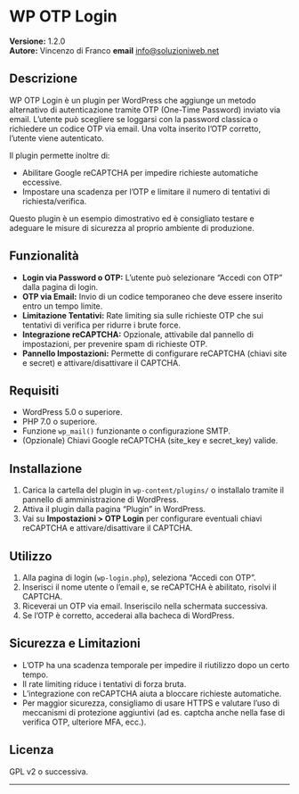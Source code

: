 # WP OTP Login

**Versione:** 1.2.0  
**Autore:** Vincenzo di Franco
**email** info@soluzioniweb.net


## Descrizione

WP OTP Login è un plugin per WordPress che aggiunge un metodo alternativo di autenticazione tramite OTP (One-Time Password) inviato via email. L’utente può scegliere se loggarsi con la password classica o richiedere un codice OTP via email. Una volta inserito l’OTP corretto, l’utente viene autenticato.

Il plugin permette inoltre di:

- Abilitare Google reCAPTCHA per impedire richieste automatiche eccessive.
- Impostare una scadenza per l’OTP e limitare il numero di tentativi di richiesta/verifica.

Questo plugin è un esempio dimostrativo ed è consigliato testare e adeguare le misure di sicurezza al proprio ambiente di produzione.

## Funzionalità

- **Login via Password o OTP:** L’utente può selezionare “Accedi con OTP” dalla pagina di login.  
- **OTP via Email:** Invio di un codice temporaneo che deve essere inserito entro un tempo limite.  
- **Limitazione Tentativi:** Rate limiting sia sulle richieste OTP che sui tentativi di verifica per ridurre i brute force.  
- **Integrazione reCAPTCHA:** Opzionale, attivabile dal pannello di impostazioni, per prevenire spam di richieste OTP.  
- **Pannello Impostazioni:** Permette di configurare reCAPTCHA (chiavi site e secret) e attivare/disattivare il CAPTCHA.

## Requisiti

- WordPress 5.0 o superiore.
- PHP 7.0 o superiore.
- Funzione `wp_mail()` funzionante o configurazione SMTP.
- (Opzionale) Chiavi Google reCAPTCHA (site_key e secret_key) valide.

## Installazione

1. Carica la cartella del plugin in `wp-content/plugins/` o installalo tramite il pannello di amministrazione di WordPress.
2. Attiva il plugin dalla pagina “Plugin” in WordPress.
3. Vai su **Impostazioni > OTP Login** per configurare eventuali chiavi reCAPTCHA e attivare/disattivare il CAPTCHA.

## Utilizzo

1. Alla pagina di login (`wp-login.php`), seleziona “Accedi con OTP”.
2. Inserisci il nome utente o l’email e, se reCAPTCHA è abilitato, risolvi il CAPTCHA.
3. Riceverai un OTP via email. Inseriscilo nella schermata successiva.
4. Se l’OTP è corretto, accederai alla bacheca di WordPress.

## Sicurezza e Limitazioni

- L’OTP ha una scadenza temporale per impedire il riutilizzo dopo un certo tempo.
- Il rate limiting riduce i tentativi di forza bruta.
- L’integrazione con reCAPTCHA aiuta a bloccare richieste automatiche.
- Per maggior sicurezza, consigliamo di usare HTTPS e valutare l’uso di meccanismi di protezione aggiuntivi (ad es. captcha anche nella fase di verifica OTP, ulteriore MFA, ecc.).

## Licenza

GPL v2 o successiva.

---